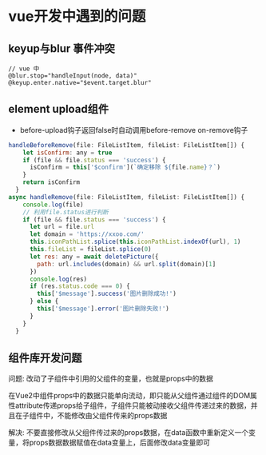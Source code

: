 # vue开发中遇到的问题

## keyup与blur 事件冲突
```
// vue 中
@blur.stop="handleInput(node, data)"
@keyup.enter.native="$event.target.blur"
```
## element upload组件 
- before-upload钩子返回false时自动调用before-remove on-remove钩子
```js
handleBeforeRemove(file: FileListItem, fileList: FileListItem[]) {
    let isConfirm: any = true
    if (file && file.status === 'success') {
      isConfirm = this['$confirm'](`确定移除 ${file.name}？`)
    }
    return isConfirm
  }
async handleRemove(file: FileListItem, fileList: FileListItem[]) {
    console.log(file)
    // 利用file.status进行判断
    if (file && file.status === 'success') {
      let url = file.url
      let domain = 'https://xxoo.com/'
      this.iconPathList.splice(this.iconPathList.indexOf(url), 1)
      this.fileList = fileList.splice(0)
      let res: any = await deletePicture({
        path: url.includes(domain) && url.split(domain)[1]
      })
      console.log(res)
      if (res.status.code === 0) {
        this['$message'].success('图片删除成功!')
      } else {
        this['$message'].error('图片删除失败!')
      }
    }
  }
```

## 组件库开发问题
问题: 改动了子组件中引用的父组件的变量，也就是props中的数据

在Vue2中组件props中的数据只能单向流动，即只能从父组件通过组件的DOM属性attribute传递props给子组件，子组件只能被动接收父组件传递过来的数据，并且在子组件中，不能修改由父组件传来的props数据

解决: 不要直接修改从父组件传过来的props数据，在data函数中重新定义一个变量，将props数据数据赋值在data变量上，后面修改data变量即可